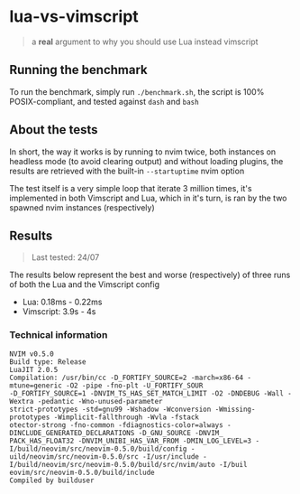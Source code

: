 # lua-vs-vimscript

> a **real** argument to why you should use Lua instead vimscript

## Running the benchmark

To run the benchmark, simply run `./benchmark.sh`, the script is 100% POSIX-compliant, and tested against `dash` and `bash`

## About the tests

In short, the way it works is by running to nvim twice, both instances on headless mode (to avoid clearing output) and without loading plugins, the results are retrieved with the built-in `--startuptime` nvim option

The test itself is a very simple loop that iterate 3 million times, it's implemented in both Vimscript and Lua, which in it's turn, is ran by the two spawned nvim instances (respectively)

## Results

> Last tested: 24/07

The results below represent the best and worse (respectively) of three runs of both the Lua and the Vimscript config

- Lua: 0.18ms - 0.22ms
- Vimscript: 3.9s - 4s

### Technical information

```
NVIM v0.5.0
Build type: Release
LuaJIT 2.0.5
Compilation: /usr/bin/cc -D_FORTIFY_SOURCE=2 -march=x86-64 -mtune=generic -O2 -pipe -fno-plt -U_FORTIFY_SOUR
-D_FORTIFY_SOURCE=1 -DNVIM_TS_HAS_SET_MATCH_LIMIT -O2 -DNDEBUG -Wall -Wextra -pedantic -Wno-unused-parameter
strict-prototypes -std=gnu99 -Wshadow -Wconversion -Wmissing-prototypes -Wimplicit-fallthrough -Wvla -fstack
otector-strong -fno-common -fdiagnostics-color=always -DINCLUDE_GENERATED_DECLARATIONS -D_GNU_SOURCE -DNVIM_
PACK_HAS_FLOAT32 -DNVIM_UNIBI_HAS_VAR_FROM -DMIN_LOG_LEVEL=3 -I/build/neovim/src/neovim-0.5.0/build/config -
uild/neovim/src/neovim-0.5.0/src -I/usr/include -I/build/neovim/src/neovim-0.5.0/build/src/nvim/auto -I/buil
eovim/src/neovim-0.5.0/build/include
Compiled by builduser
```
